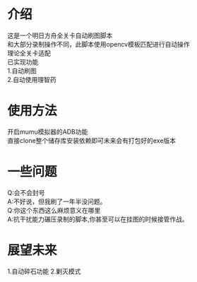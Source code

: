 # 介绍  
这是一个明日方舟全关卡自动刷图脚本  
和大部分录制操作不同，此脚本使用opencv模板匹配进行自动操作  
理论全关卡适配  
已实现功能  
1.自动刷图  
2.自动使用理智药  
# 使用方法
开启mumu模拟器的ADB功能  
直接clone整个储存库安装依赖即可未来会有打包好的exe版本  
# 一些问题
Q:会不会封号  
A:不好说，但我刷了一年半没问题。  
Q:你这个东西这么麻烦意义在哪里  
A:抗干扰能力碾压录制的脚本,你甚至可以在挂图的时候接管作战。  
# 展望未来
1.自动碎石功能
2.剿灭模式